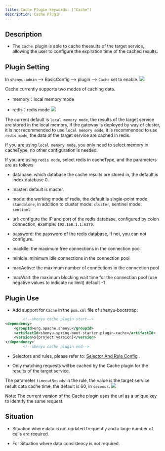 ```yaml
---
title: Cache Plugin keywords: ["Cache"]
description: Cache Plugin
---
```


## Description

* The `Cache `plugin is able to cache theesults of the target service, allowing the user to configure the expiration
  time of the cached results.

## Plugin Setting

In `shenyu-admin` --> BasicConfig --> plugin --> `Cache` set to enable.
![](/img/shenyu/plugin/cache/cache-plugin-en.png)

Cache currently supports two modes of caching data.

* memory：local memory mode

* redis：redis mode
  ![](/img/shenyu/plugin/cache/cache-plugin-handle-en.png)

The current default is `local memory mode`, the results of the target service are stored in the local memory, if the
gateway is deployed by way of cluster, it is not recommended to use `local memory mode`, it is recommended to
use `redis mode`, the data of the target service are cached in redis.

If you are using `local memory mode`, you only need to select memory in cacheType, no other configuration is needed.

If you are using `redis mode`, select redis in cacheType, and the parameters are as follows

* database: which database the cache results are stored in, the default is index database 0.

* master: default is master.

* mode: the working mode of redis, the default is single-point mode: `standalone`, in addition to cluster
  mode: `cluster`, sentinel mode: `sentinel`.

* url: configure the IP and port of the redis database, configured by colon connection, example: `192.168.1.1:6379`.

* password: the password of the redis database, if not, you can not configure.

* maxldle: the maximum free connections in the connection pool

* minldle: minimum idle connections in the connection pool

* maxActive: the maximum number of connections in the connection pool

* maxWait: the maximum blocking wait time for the connection pool (use negative values to indicate no limit) default -1

## Plugin Use

* Add support for `Cache` in the `pom.xml` file of shenyu-bootstrap.

```xml
        <!--shenyu cache plugin start-->
<dependency>
    <groupId>org.apache.shenyu</groupId>
    <artifactId>shenyu-spring-boot-starter-plugin-cache</artifactId>
    <version>${project.version}</version>
</dependency>
        <!--shenyu cache plugin end-->
```

* Selectors and rules, please refer
  to: [Selector And Rule Config](https://shenyu.apache.org/docs/plugin-center/user-guide/admin-usage/selector-and-rule "Selector And Rule Config")
  .

* Only matching requests will be cached by the Cache plugin for the results of the target service.

The parameter `timeoutSecods` in the rule, the value is the target service result data cache time, the default is 60,
in `seconds`.
![](/img/shenyu/plugin/cache/cache-plugin-rule-en.png)

Note: The current version of the Cache plugin uses the url as a unique key to identify the same request.

## Situation

* Situation where data is not updated frequently and a large number of calls are required.

* For Situation where data consistency is not required.
